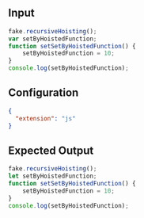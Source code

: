 
## Input
```javascript input
fake.recursiveHoisting();
var setByHoistedFunction;
function setSetByHoistedFunction() {
    setByHoistedFunction = 10;
}
console.log(setByHoistedFunction);
```

## Configuration
```json configuration
{
  "extension": "js"
}
```

## Expected Output
```javascript expected output
fake.recursiveHoisting();
let setByHoistedFunction;
function setSetByHoistedFunction() {
    setByHoistedFunction = 10;
}
console.log(setByHoistedFunction);
```
